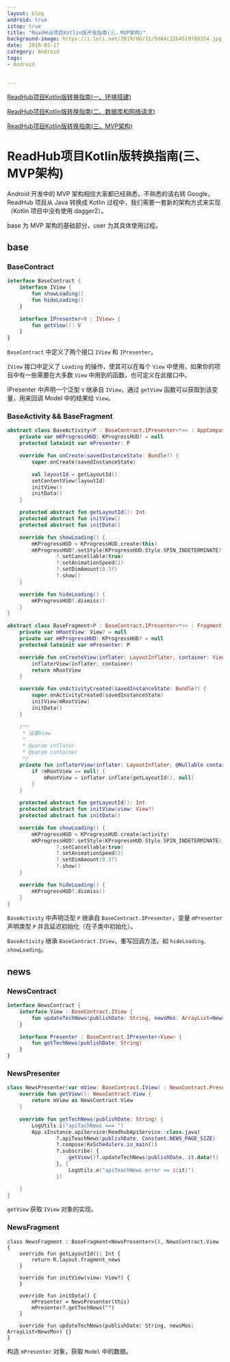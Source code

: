```yaml
---
layout: blog 
android: true 
istop: true
title: "ReadHub项目Kotlin版开发指南(三、MVP架构)" 
background-image: https://i.loli.net/2019/06/15/5d04c12b4519788354.jpg
date:  2019-03-17
category: Android
tags: 
- Android


---
```


[ReadHub项目Kotlin版转换指南(一、环境搭建)](<http://woong.cn/2019/01/21/readhub-kotlin1.html>)

[ReadHub项目Kotlin版转换指南(二、数据库和网络请求)](<http://woong.cn/2019/03/08/readhub-kotlin2.html>)

[ReadHub项目Kotlin版转换指南(三、MVP架构)](<http://woong.cn/2019/03/17/readhub-kotlin3.html>)

# ReadHub项目Kotlin版转换指南(三、MVP架构)

Android 开发中的 MVP 架构相信大家都已经熟悉，不熟悉的请右转 Google，ReadHub 项目从 Java 转换成 Kotlin 过程中，我们需要一套新的架构方式来实现（Kotlin 项目中没有使用 dagger2）。

base 为 MVP 架构的基础部分，user 为其具体使用过程。

## base

### BaseContract

```kotlin
interface BaseContract {
    interface IView {
        fun showLoading()
        fun hideLoading()
    }

    interface IPresenter<V : IView> {
        fun getView(): V
    }
}
```

`BaseContract` 中定义了两个接口 `IView` 和 `IPresenter`，

`IView` 接口中定义了 `Loading` 的操作，使其可以在每个 `View` 中使用，如果你的项目中有一些需要在大多数 `View` 中用到的函数，也可定义在此接口中。

IPresenter 中声明一个泛型 `V` 继承自 `IView`，通过 `getView` 函数可以获取到该变量，用来回调 Model 中的结果给 `View`。

### BaseActivity && BaseFragment

```kotlin
abstract class BaseActivity<P : BaseContract.IPresenter<*>> : AppCompatActivity(), BaseContract.IView {
    private var mKProgressHUD: KProgressHUD? = null
    protected lateinit var mPresenter: P

    override fun onCreate(savedInstanceState: Bundle?) {
        super.onCreate(savedInstanceState)

        val layoutId = getLayoutId()
        setContentView(layoutId)
        initView()
        initData()
    }

    protected abstract fun getLayoutId(): Int
    protected abstract fun initView()
    protected abstract fun initData()

    override fun showLoading() {
        mKProgressHUD = KProgressHUD.create(this)
        mKProgressHUD?.setStyle(KProgressHUD.Style.SPIN_INDETERMINATE)
                ?.setCancellable(true)
                ?.setAnimationSpeed(2)
                ?.setDimAmount(0.5f)
                ?.show()
    }

    override fun hideLoading() {
        mKProgressHUD?.dismiss()
    }
}
```

```kotlin
abstract class BaseFragment<P : BaseContract.IPresenter<*>> : Fragment(), BaseContract.IView {
    private var mRootView: View? = null
    private var mKProgressHUD: KProgressHUD? = null
    protected lateinit var mPresenter: P

    override fun onCreateView(inflater: LayoutInflater, container: ViewGroup?, savedInstanceState: Bundle?): View? {
        inflaterView(inflater, container)
        return mRootView
    }

    override fun onActivityCreated(savedInstanceState: Bundle?) {
        super.onActivityCreated(savedInstanceState)
        initView(mRootView)
        initData()
    }

    /**
     * 设置View
     *
     * @param inflater
     * @param container
     */
    private fun inflaterView(inflater: LayoutInflater, @Nullable container: ViewGroup?) {
        if (mRootView == null) {
            mRootView = inflater.inflate(getLayoutId(), null)
        }
    }

    protected abstract fun getLayoutId(): Int
    protected abstract fun initView(view: View?)
    protected abstract fun initData()

    override fun showLoading() {
        mKProgressHUD = KProgressHUD.create(activity)
        mKProgressHUD?.setStyle(KProgressHUD.Style.SPIN_INDETERMINATE)
                ?.setCancellable(true)
                ?.setAnimationSpeed(2)
                ?.setDimAmount(0.5f)
                ?.show()
    }

    override fun hideLoading() {
        mKProgressHUD?.dismiss()
    }
}
```

`BaseActivity` 中声明泛型 `P` 继承自 `BaseContract.IPresenter`，变量 `mPresenter` 声明类型 `P` 并且延迟初始化（在子类中初始化）。

`BaseActivity` 继承 `BaseContract.IView`，重写回调方法，如 `hideLoading、showLoading`。

##  news

### NewsContract

```kotlin
interface NewsContract {
    interface View : BaseContract.IView {
        fun updateTechNews(publishDate: String, newsMos: ArrayList<NewsMo>)
    }

    interface Presenter : BaseContract.IPresenter<View> {
        fun getTechNews(publishDate: String)
    }
}
```

### NewsPresenter

```kotlin
class NewsPresenter(var mView: BaseContract.IView) : NewsContract.Presenter {
    override fun getView(): NewsContract.View {
        return mView as NewsContract.View
    }

    override fun getTechNews(publishDate: String) {
        LogUtils.i("apiTachNews === ")
        App.sInstance.apiService(ReadhubApiService::class.java)
                ?.apiTeachNews(publishDate, Constant.NEWS_PAGE_SIZE)
                ?.compose(RxSchedulers.io_main())
                ?.subscribe( {
                    getView()?.updateTechNews(publishDate, it.data!!)
                }, {
                    LogUtils.e("apiTeachNews error == ${it}")
                })

    }
}
```

`getView` 获取 `IView` 对象的实现。

### NewsFragment

```
class NewsFragment : BaseFragment<NewsPresenter>(), NewsContract.View {
    override fun getLayoutId(): Int {
        return R.layout.fragment_news
    }

    override fun initView(view: View?) {
    }

    override fun initData() {
        mPresenter = NewsPresenter(this)
        mPresenter?.getTechNews("")
    }

    override fun updateTechNews(publishDate: String, newsMos: ArrayList<NewsMo>) {}
}
```

构造 `mPresenter` 对象，获取 `Model` 中的数据。